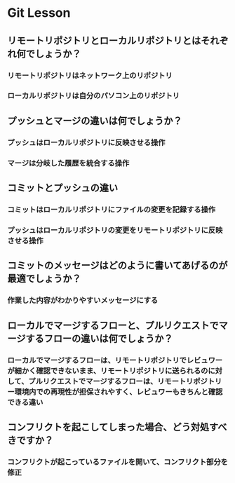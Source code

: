 # Git Lesson

## リモートリポジトリとローカルリポジトリとはそれぞれ何でしょうか？

### リモートリポジトリはネットワーク上のリポジトリ

### ローカルリポジトリは自分のパソコン上のリポジトリ

## プッシュとマージの違いは何でしょうか？

### プッシュはローカルリポジトリに反映させる操作

### マージは分岐した履歴を統合する操作

## コミットとプッシュの違い

### コミットはローカルリポジトリにファイルの変更を記録する操作

### プッシュはローカルリポジトリの変更をリモートリポジトリに反映させる操作

## コミットのメッセージはどのように書いてあげるのが最適でしょうか？

### 作業した内容がわかりやすいメッセージにする

## ローカルでマージするフローと、プルリクエストでマージするフローの違いは何でしょうか？

### ローカルでマージするフローは、リモートリポジトリでレビュワーが細かく確認できないまま、リモートリポジトリに送られるのに対して、プルリクエストでマージするフローは、リモートリポジトリー環境内での再現性が担保されやすく、レビュワーもきちんと確認できる違い

## コンフリクトを起こしてしまった場合、どう対処すべきですか？

### コンフリクトが起こっているファイルを開いて、コンフリクト部分を修正
